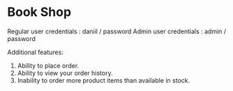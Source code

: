 # Book Shop

Regular user credentials : daniil / password
Admin user credentials : admin / password

Additional features:
1. Ability to place order.
2. Ability to view your order history.
3. Inability to order more product items than available in stock.